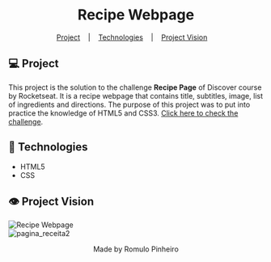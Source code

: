 <h1 align="center">Recipe Webpage</h1>
<p align="center">
  <a href="#-project">Project</a> &nbsp;&nbsp;&nbsp;|&nbsp;&nbsp;&nbsp;
  <a href="#-technologies">Technologies</a> &nbsp;&nbsp;&nbsp;|&nbsp;&nbsp;&nbsp;
  <a href="#%EF%B8%8F-project-vision">Project Vision</a> &nbsp;&nbsp;&nbsp;
</p>

## 💻 Project
This project is the solution to the challenge **Recipe Page** of Discover course by Rocketseat. It is a recipe webpage that contains title, subtitles, image, list of ingredients and directions. The purpose of this project was to put into practice the knowledge of HTML5 and CSS3. [Click here to check the challenge](https://efficient-sloth-d85.notion.site/Desafio-Piloto-P-gina-de-Receita-15acc6a34f744484a2e64a1f115bfbae).

## 🚀 Technologies
- HTML5
- CSS

## 👁️ Project Vision  
![Recipe Webpage](https://github.com/Romulo-Pinheiro/rocketseat_recipe_webpage/assets/107450031/d8bcfc43-769a-4437-81df-d59aab223a4c)  
![pagina_receita2](https://github.com/Romulo-Pinheiro/rocketseat_recipe_webpage/assets/107450031/5ce46a42-1b35-49e6-b258-2e38231c4be5)

<p align="center">Made by Romulo Pinheiro</p>
